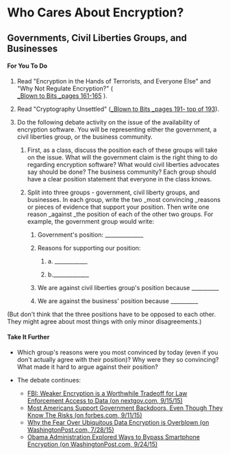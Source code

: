 # Who Cares About Encryption?

## Governments, Civil Liberties Groups, and Businesses

#### For You To Do

1. Read "Encryption in the Hands of Terrorists, and Everyone Else" and "Why Not Regulate Encryption?" \(  
   [\_Blown to Bits \_pages 161-165](http://www.bitsbook.com/wp-content/uploads/2008/12/B2B_3.pdf#page=179) \).

2. Read "Cryptography Unsettled" \([\_Blown to Bits \_pages 191- top of 193](http://www.bitsbook.com/wp-content/uploads/2008/12/B2B_3.pdf#page=209)\).

3. Do the following debate activity on the issue of the availability of encryption software. You will be representing either the government, a civil liberties group, or the business community.

   1. First, as a class, discuss the position each of these groups will take on the issue. What will the government claim is the right thing to do regarding encryption software? What would civil liberties advocates say should be done? The business community? Each group should have a clear position statement that everyone in the class knows.
   2. Split into three groups - government, civil liberty groups, and businesses. In each group, write the two \_most convincing \_reasons or pieces of evidence that support your position. Then write one reason \_against \_the position of each of the other two groups. For example, the government group would write:

      1. Government's position: \_\_\_\_\_\_\_\_\_\_\_\_\_\_

      2. Reasons for supporting our position:

         1. a. \_\_\_\_\_\_\_\_\_\_\_\_

         2. b.\_\_\_\_\_\_\_\_\_\_\_\_\_

      3. We are against civil liberties group's position because \_\_\_\_\_\_\_\_\_\_

      4. We are against the business' position because \_\_\_\_\_\_\_\_\_\_

\(But don't think that the three positions have to be opposed to each other. They might agree about most things with only minor disagreements.\)

#### Take It Further

* Which group's reasons were you most convinced by today \(even if you don't actually agree with their position\)? Why were they so convincing? What made it hard to argue against their position?
* The debate continues:

  * [FBI: Weaker Encryption is a Worthwhile Tradeoff for Law Enforcement Access to Data \(on nextgov.com, 9/15/15\)](http://www.nextgov.com/defense/2015/09/fbi-weaker-encryption-worthwhile-tradeoff-law-enforcement-access-data/121049/)
  * [Most Americans Support Government Backdoors, Even Though They Know The Risks \(on forbes.com, 9/11/15\)](http://www.forbes.com/sites/ygrauer/2015/09/11/government-backdoors/)
  * [Why the Fear Over Ubiquitous Data Encryption is Overblown \(on WashingtonPost.com, 7/28/15\)](https://www.washingtonpost.com/opinions/the-need-for-ubiquitous-data-encryption/2015/07/28/3d145952-324e-11e5-8353-1215475949f4_story.html)
  * [Obama Administration Explored Ways to Bypass Smartphone Encryption \(on WashingtonPost.com, 9/24/15\)](https://www.washingtonpost.com/world/national-security/obama-administration-ponders-how-to-seek-access-to-encrypted-data/2015/09/23/107a811c-5b22-11e5-b38e-06883aacba64_story.html)



